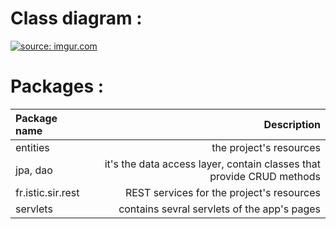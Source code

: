 # Class diagram :

<a href="https://imgur.com/eN411uZ"><img src="https://i.imgur.com/eN411uZ.jpg" title="source: imgur.com" /></a>

# Packages :

 | Package name     | Description          |
 | :------- | ----:                         |
 | entities    | the project's resources  |
 | jpa, dao    | it's the data access layer, contain classes that provide CRUD methods  |
 | fr.istic.sir.rest    | REST services for the project's resources  |
 | servlets    | contains sevral servlets of the app's pages  |
